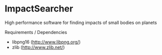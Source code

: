 # ImpactSearcher
High performance software for finding impacts of small bodies on planets

Requirements / Dependencies
* libpng16 (http://www.libpng.org/)
* zlib (http://www.zlib.net/)
